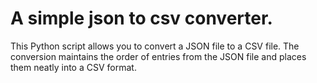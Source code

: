 # A simple json to csv converter.
This Python script allows you to convert a JSON file to a CSV file. The conversion maintains the order of entries from the JSON file and places them neatly into a CSV format.